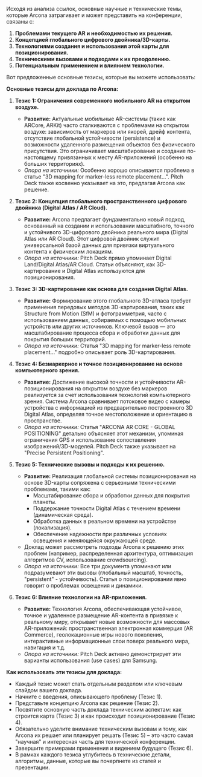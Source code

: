 Исходя из анализа ссылок, основные научные и технические темы, которые Arcona затрагивает и может представить на конференции, связаны с:

1.  **Проблемами текущего AR и необходимостью их решения.**
2.  **Концепцией глобального цифрового двойника/3D-карты.**
3.  **Технологиями создания и использования этой карты для позиционирования.**
4.  **Техническими вызовами и подходами к их преодолению.**
5.  **Потенциальным применением и влиянием технологии.**

Вот предложенные основные тезисы, которые вы можете использовать:

**Основные тезисы для доклада по Arcona:**

1.  **Тезис 1: Ограничения современного мобильного AR на открытом воздухе.**
    *   **Развитие:** Актуальные мобильные AR-системы (такие как ARCore, ARKit) часто сталкиваются с проблемами на открытом воздухе: зависимость от маркеров или якорей, дрейф контента, отсутствие глобальной устойчивости (persistence) и возможности удаленного размещения объектов без физического присутствия. Это ограничивает масштабирование и создание по-настоящему привязанных к месту AR-приложений (особенно на больших территориях).
    *   *Опора на источники:* Особенно хорошо описывается проблема в статье "3D mapping for marker-less remote placement...". Pitch Deck также косвенно указывает на это, предлагая Arcona как решение.

2.  **Тезис 2: Концепция глобального пространственного цифрового двойника (Digital Atlas / AR Cloud).**
    *   **Развитие:** Arcona предлагает фундаментально новый подход, основанный на создании и использовании масштабного, точного и устойчивого 3D-цифрового двойника реального мира (Digital Atlas или AR Cloud). Этот цифровой двойник служит универсальной базой данных для привязки виртуального контента к физическим локациям.
    *   *Опора на источники:* Pitch Deck прямо упоминает Digital Land/Digital Atlas/AR Cloud. Статьи объясняют, как 3D-картирование и Digital Atlas используются для позиционирования.

3.  **Тезис 3: 3D-картирование как основа для создания Digital Atlas.**
    *   **Развитие:** Формирование этого глобального 3D-атласа требует применения передовых методов 3D-картирования, таких как Structure from Motion (SfM) и фотограмметрия, часто с использованием данных, собираемых с помощью мобильных устройств или других источников. Ключевой вызов — это масштабирование процесса сбора и обработки данных для покрытия больших территорий.
    *   *Опора на источники:* Статья "3D mapping for marker-less remote placement..." подробно описывает роль 3D-картирования.

4.  **Тезис 4: Безмаркерное и точное позиционирование на основе компьютерного зрения.**
    *   **Развитие:** Достижение высокой точности и устойчивости AR-позиционирования на открытом воздухе без маркеров реализуется за счет использования технологий компьютерного зрения. Система Arcona сравнивает потоковое видео с камеры устройства с информацией из предварительно построенного 3D Digital Atlas, определяя точное местоположение и ориентацию в пространстве.
    *   *Опора на источники:* Статья "ARCONA AR CORE - GLOBAL POSITIONING" детально объясняет этот механизм, упоминая ограничения GPS и использование сопоставления изображений/3D-моделей. Pitch Deck также указывает на "Precise Persistent Positioning".

5.  **Тезис 5: Технические вызовы и подходы к их решению.**
    *   **Развитие:** Реализация глобальной системы позиционирования на основе 3D-карты сопряжена с серьезными техническими проблемами, такими как:
        *   Масштабирование сбора и обработки данных для покрытия планеты.
        *   Поддержание точности Digital Atlas с течением времени (динамическая среда).
        *   Обработка данных в реальном времени на устройстве (локализация).
        *   Обеспечение надежности при различных условиях освещения и меняющейся окружающей среде.
    *   Доклад может рассмотреть подходы Arcona к решению этих проблем (например, распределенная архитектура, оптимизация алгоритмов CV, использование crowdsourcing).
    *   *Опора на источники:* Все три документа упоминают или подразумевают эти вызовы (глобальный масштаб, точность, "persistent" - устойчивость). Статья о позиционировании явно говорит о проблемах освещения и динамики.

6.  **Тезис 6: Влияние технологии на AR-приложения.**
    *   **Развитие:** Технология Arcona, обеспечивающая устойчивое, точное и удаленное размещение AR-контента в привязке к реальному миру, открывает новые возможности для массовых AR-приложений: пространственная электронная коммерция (AR Commerce), геолокационные игры нового поколения, интерактивные информационные слои поверх реального мира, навигация и т.д.
    *   *Опора на источники:* Pitch Deck активно демонстрирует эти варианты использования (use cases) для Samsung.

**Как использовать эти тезисы для доклада:**

*   Каждый тезис может стать отдельным разделом или ключевым слайдом вашего доклада.
*   Начните с введения, описывающего проблему (Тезис 1).
*   Представьте концепцию Arcona как решение (Тезис 2).
*   Посвятите основную часть доклада техническим аспектам: как строится карта (Тезис 3) и как происходит позиционирование (Тезис 4).
*   Обязательно уделите внимание техническим вызовам и тому, как Arcona их решает или планирует решать (Тезис 5) – это часто самая "научная" и интересная часть для технической конференции.
*   Завершите примерами применения и видением будущего (Тезис 6).
*   В рамках каждого тезиса углубитесь в технические детали, алгоритмы, данные, которые вы почерпнете из статей и презентации.
